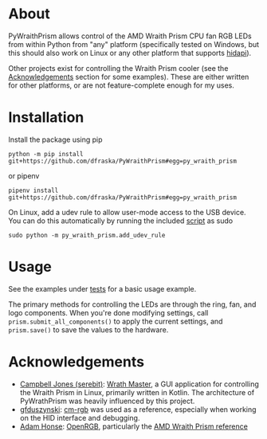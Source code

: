 # About
PyWraithPrism allows control of the AMD Wraith Prism CPU fan RGB LEDs from within Python from "any" platform
(specifically tested on Windows, but this should also work on Linux or any other platform that supports
[hidapi](https://pypi.org/project/hidapi/)).

Other projects exist for controlling the Wraith Prism cooler (see the [Acknowledgements](#Acknowledgements) section for
some examples). These are either written for other platforms, or are not feature-complete enough for my uses.

# Installation
Install the package using pip

```python -m pip install git+https://github.com/dfraska/PyWraithPrism#egg=py_wraith_prism```

or pipenv

```pipenv install git+https://github.com/dfraska/PyWraithPrism#egg=py_wraith_prism```

On Linux, add a udev rule to allow user-mode access to the USB device. You can do this automatically by running the
included
[script](https://github.com/dfraska/PyWraithPrism/blob/main/py_wraith_prism/add_udev_rule.py)
as sudo

```sudo python -m py_wraith_prism.add_udev_rule```

# Usage
See the examples under [tests](https://github.com/dfraska/PyWraithPrism/blob/main/tests/) for a basic usage example.

The primary methods for controlling the LEDs are through the ring, fan, and logo components. When you're done modifying
settings, call ```prism.submit_all_components()``` to apply the current settings, and ```prism.save()``` to save the
values to the hardware.

# Acknowledgements
- [Campbell Jones (serebit)](https://github.com/serebit): [Wrath Master](https://github.com/serebit/wraith-master), a 
GUI application for controlling the Wraith Prism in Linux, primarily written in Kotlin. The architecture of PyWrathPrism
was heavily influenced by this project.
- [gfduszynski](https://github.com/gfduszynski): [cm-rgb](https://github.com/gfduszynski/cm-rgb) was used as a
reference, especially when working on the HID interface and debugging.
- [Adam Honse](https://gitlab.com/CalcProgrammer1): [OpenRGB](https://gitlab.com/CalcProgrammer1/OpenRGB), particularly
the [AMD Wraith Prism reference](https://gitlab.com/CalcProgrammer1/OpenRGB/-/wikis/AMD-Wraith-Prism)
